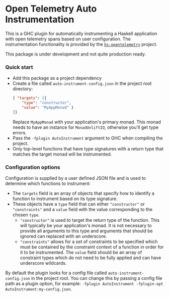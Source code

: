 # Open Telemetry Auto Instrumentation

This is a GHC plugin for automatically instrumenting a Haskell application with
open telemetry spans based on user configuration. The instrumentation
functionality is provided by the
[`hs-opentelemetry`](https://github.com/iand675/hs-opentelemetry) project.

This package is under development and not quite production ready.

### Quick start

- Add this package as a project dependency
- Create a file called `auto-instrument-config.json` in the project root directory:
  ```json
  { "targets": [{
      "type": "constructor",
      "value": "MyAppMonad" }
  ]}
  ```
  Replace `MyAppMonad` with your application's primary monad. This monad needs
  to have an instance for `MonadUnliftIO`, otherwise you'll get
  type errors.
- Pass the `-fplugin AutoInstrument` argument to GHC when compiling the project.
- Only top-level functions that have type signatures with a return type that
  matches the target monad will be instrumented.

### Configuration options

Configuration is supplied by a user defined JSON file and is used to determine
which functions to instrument:
- The `targets` field is an array of objects that specify how to identify a function
  to instrument based on its type signature.
- These objects have a `type` field that can either `"constructor"` or `"constraints"`
  and a `value` field with the value corresponding to the chosen `type`.
  - `"constructor"` is used to target the return type of the function. This will
    typically be your application's monad. It is not necessary to provide all
    arguments to this type and arguments that should be ignored can replaced with
    an underscore.
  - `"constraints"` allows for a set of constraints to be specified which must
    be contained by the constraint context of a function in order for it to
    be instrumented. The `value` field should be an array of constraint types
    which do not need to be fully applied and can have underscore wildcards.

By default the plugin looks for a config file
called `auto-instrument-config.json` in the project root. You can change this
by passing a config file path as a plugin option, for example: `-fplugin
AutoInstrument -fplugin-opt AutoInstrument:my-config.json`.
